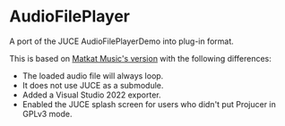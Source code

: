 # AudioFilePlayer

A port of the JUCE AudioFilePlayerDemo into plug-in format.

This is based on [Matkat Music's version](https://github.com/matkatmusic/AudioFilePlayer) with the following differences:

- The loaded audio file will always loop.
- It does not use JUCE as a submodule.
- Added a Visual Studio 2022 exporter.
- Enabled the JUCE splash screen for users who didn't put Projucer in GPLv3 mode.
